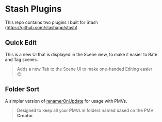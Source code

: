 # Stash Plugins
This repo contains two plugins I built for Stash (https://github.com/stashapp/stash)

## Quick Edit
This is a new UI that is displayed in the Scene view, to make it easier to Rate and Tag scenes.
> Adds a new Tab to the Scene UI to make one-handed Editing easier 😉

## Folder Sort
A simpler version of [renamerOnUpdate](https://github.com/stashapp/CommunityScripts/tree/main/plugins/renamerOnUpdate) for usage with PMVs.
> Designed to keep all your PMVs in folders named based on the PMV **Creator**